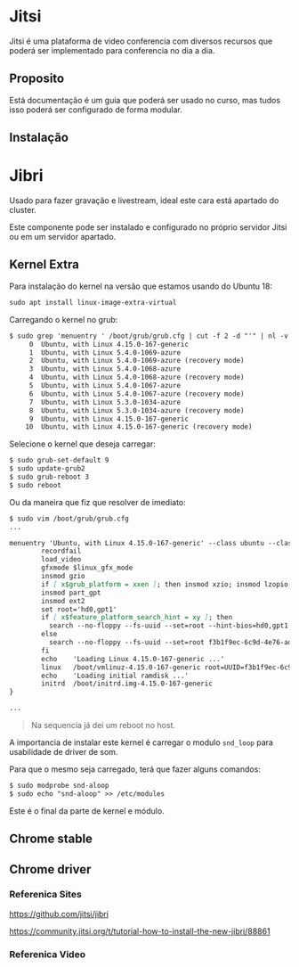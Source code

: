 # Jitsi 

Jitsi é uma plataforma de video conferencia com diversos recursos que poderá ser implementado para conferencia no dia a dia.

## Proposito

Está documentação é um guia que poderá ser usado no curso, mas tudos isso poderá ser configurado de forma modular.

## Instalação

# Jibri

Usado para fazer gravação e livestream, ideal este cara está apartado do cluster.

Este componente pode ser instalado e configurado no próprio servidor Jitsi ou em um servidor apartado.

## Kernel Extra

Para instalação do kernel na versão que estamos usando do Ubuntu 18:

```md
sudo apt install linux-image-extra-virtual
```

Carregando o kernel no grub: 

```md
$ sudo grep 'menuentry ' /boot/grub/grub.cfg | cut -f 2 -d "'" | nl -v 0
     0	Ubuntu, with Linux 4.15.0-167-generic
     1	Ubuntu, with Linux 5.4.0-1069-azure
     2	Ubuntu, with Linux 5.4.0-1069-azure (recovery mode)
     3	Ubuntu, with Linux 5.4.0-1068-azure
     4	Ubuntu, with Linux 5.4.0-1068-azure (recovery mode)
     5	Ubuntu, with Linux 5.4.0-1067-azure
     6	Ubuntu, with Linux 5.4.0-1067-azure (recovery mode)
     7	Ubuntu, with Linux 5.3.0-1034-azure
     8	Ubuntu, with Linux 5.3.0-1034-azure (recovery mode)
     9	Ubuntu, with Linux 4.15.0-167-generic
    10	Ubuntu, with Linux 4.15.0-167-generic (recovery mode)
```

Selecione o kernel que deseja carregar:

```md 
$ sudo grub-set-default 9
$ sudo update-grub2
$ sudo grub-reboot 3
$ sudo reboot
```

Ou da maneira que fiz que resolver de imediato:

```md
$ sudo vim /boot/grub/grub.cfg
... 

menuentry 'Ubuntu, with Linux 4.15.0-167-generic' --class ubuntu --class gnu-linux --class gnu --class os $menuentry_id_option 'gnulinux-4.15.0-167-generic-advanced-f3b1f9ec-6c9d-4e76-adc4-17b250df8e24' {
        recordfail
        load_video
        gfxmode $linux_gfx_mode
        insmod gzio
        if [ x$grub_platform = xxen ]; then insmod xzio; insmod lzopio; fi
        insmod part_gpt
        insmod ext2
        set root='hd0,gpt1'
        if [ x$feature_platform_search_hint = xy ]; then
          search --no-floppy --fs-uuid --set=root --hint-bios=hd0,gpt1 --hint-efi=hd0,gpt1 --hint-baremetal=ahci0,gpt1  f3b1f9ec-6c9d-4e76-adc4-17b250df8e24
        else
          search --no-floppy --fs-uuid --set=root f3b1f9ec-6c9d-4e76-adc4-17b250df8e24
        fi
        echo    'Loading Linux 4.15.0-167-generic ...'
        linux   /boot/vmlinuz-4.15.0-167-generic root=UUID=f3b1f9ec-6c9d-4e76-adc4-17b250df8e24 ro  console=tty1 console=ttyS0 earlyprintk=ttyS0
        echo    'Loading initial ramdisk ...'
        initrd  /boot/initrd.img-4.15.0-167-generic
}

...
```

> Na sequencia já dei um reboot no host.


A importancia de instalar este kernel é carregar o modulo `snd_loop` para usabilidade de driver de som.

Para que o mesmo seja carregado, terá que fazer alguns comandos:

```md 
$ sudo modprobe snd-aloop
$ sudo echo "snd-aloop" >> /etc/modules
```

Este é o final da parte de kernel e módulo.

## Chrome stable
## Chrome driver


### Referenica Sites

https://github.com/jitsi/jibri

https://community.jitsi.org/t/tutorial-how-to-install-the-new-jibri/88861

### Referenica Video